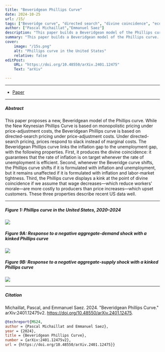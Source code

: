 ```yaml
---
title: "Beveridgean Phillips Curve" 
date: 2024-10-25
url: /15/
tags: ["Beveridge curve", "directed search", "divine coincidence", "economic slack", "kinked Phillips curve", "matching model", "monetary policy", "Phillips curve", "tightness gap", "unemployment gap", "wealth in the utility"]
author: ["Pascal Michaillat","Emmanuel Saez"]
description: "This paper builds a Beveridgean model of the Phillips curve. Prices respond to slack so the divine coincidence holds: prices are stable at full employment." 
summary: "This paper builds a Beveridgean model of the Phillips curve. Prices respond to slack so the divine coincidence holds: prices are stable at full employment. The Phillips curve is kinked if wage cuts are more costly to producers than price hikes." 
cover:
    image: "/15s.png"
    alt: "Phillips curve in the United States"
    relative: false
editPost:
    URL: "https://doi.org/10.48550/arXiv.2401.12475"
    Text: "arXiv"

---
```


---

+ [Paper](/15.pdf)

---

##### Abstract
 
This paper proposes a new, Beveridgean model of the Phillips curve. While the New Keynesian Phillips Curve is based on monopolistic pricing under price-adjustment costs, the Beveridgean Phillips curve is based on directed-search pricing under price-adjustment costs. Under directed-search pricing, prices respond to slack instead of marginal costs. The Beveridgean Phillips curve links the inflation gap to the unemployment gap, with the following properties. First, it produces the divine coincidence: it guarantees that the rate of inflation is on target whenever the rate of unemployment is efficient. Second, whenever the Beveridge curve shifts, the Phillips curve shifts if it is formulated with inflation and unemployment, but it remains unaffected if it is formulated with inflation and labor-market tightness. Third, the Phillips curve displays a kink at the point of divine coincidence if we assume that wage decreases—which reduce workers' morale—are more costly to producers than price increases—which upset customers. These three properties describe recent US data well.

---

##### Figure 1:  Phillips curve in the United States, 2020–2024

![](/15a.png)

##### Figure 9A:  Response to a negative aggregate-demand shock with a kinked Phillips curve

![](/15b.png)

##### Figure 9B:  Response to a negative aggregate-supply shock with a kinked Phillips curve

![](/15c.png)

---

##### Citation

Michaillat, Pascal, and Emmanuel Saez. 2024. "Beveridgean Phillips Curve." arXiv:2401.12475v2. https://doi.org/10.48550/arXiv.2401.12475.

```BibTeX
@techreport{MS24,
author = {Pascal Michaillat and Emmanuel Saez},
year = {2024},
title = {Beveridgean Phillips Curve},
number = {arXiv:2401.12475v2},
url = {https://doi.org/10.48550/arXiv.2401.12475}}
```

<!-- ---

##### Related material

+ [Presentation slides](/15p.pdf) -->